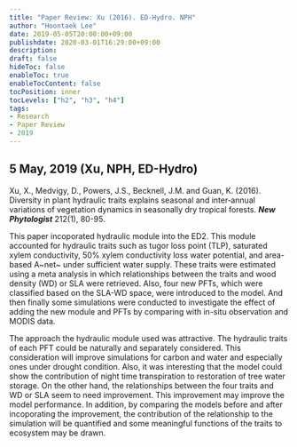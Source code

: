 ```yaml
---
title: "Paper Review: Xu (2016). ED-Hydro. NPH"
author: "Hoontaek Lee"
date: 2019-05-05T20:00:00+09:00
publishdate: 2020-03-01T16:29:00+09:00
description:
draft: false
hideToc: false
enableToc: true
enableTocContent: false
tocPosition: inner
tocLevels: ["h2", "h3", "h4"]
tags:
- Research
- Paper Review
- 2019
---
```


## 5 May, 2019 (Xu, NPH, ED-Hydro)

Xu, X., Medvigy, D., Powers, J.S., Becknell, J.M. and Guan, K. (2016). Diversity in plant hydraulic traits explains seasonal and inter‐annual variations of vegetation dynamics in seasonally dry tropical forests. **_New Phytologist_** 212(1), 80-95.

This paper incoporated hydraulic module into the ED2. This module accounted for hydraulic traits such as tugor loss point (TLP), saturated xylem conductivity, 50% xylem conductivity loss water potential, and area-based A~net~ under sufficient water supply. These traits were estimated using a meta analysis in which relationships between the traits and wood density (WD) or SLA were retrieved. Also, four new PFTs, which were classified based on the SLA-WD space, were introduced to the model. And then finally some simulations were conducted to investigate the effect of adding the new module and PFTs by comparing with in-situ observation and MODIS data.

The approach the hydraulic module used was attractive. The hydraulic traits of each PFT could be naturally and separately considered. This consideration will improve simulations for carbon and water and especially ones under drought condition. Also, it was interesting that the model could show the contribution of night time transpiration to restoration of tree water storage. On the other hand, the relationships between the four traits and WD or SLA seem to need improvement. This improvement may improve the model performance. In addition, by comparing the models before and after incoporating the improvement, the contribution of the relationship to the simulation will be quantified and some meaningful functions of the traits to ecosystem may be drawn.